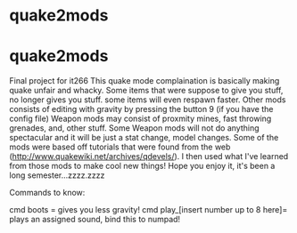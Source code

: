 # quake2mods
# quake2mods
Final project for it266
This quake mode complaination is basically making quake unfair and whacky. Some items that were suppose to give you stuff, no longer gives you stuff.
some items will even respawn faster. Other mods consists of editing with gravity by pressing the button 9 (if you have the config file)
Weapon mods may consist of proxmity mines, fast throwing grenades, and, other stuff. Some Weapon mods will not do anything spectacular and it 
will be just a stat change, model changes. Some of the mods were based off tutorials that were found from the web (http://www.quakewiki.net/archives/qdevels/).
I then used what I've learned from those mods to make cool new things! Hope you enjoy it, it's been a long semester...zzzz.zzzz


Commands to know:

cmd boots = gives you less gravity!
cmd play_[insert number up to 8 here]= plays an assigned sound, bind this to numpad!
